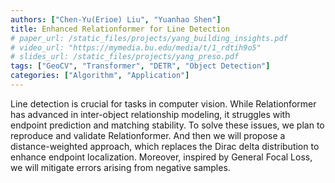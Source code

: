 ```yaml
---
authors: ["Chen-Yu(Erioe) Liu", "Yuanhao Shen"]
title: Enhanced Relationformer for Line Detection
# paper_url: /static_files/projects/yang_building_insights.pdf
# video_url: "https://mymedia.bu.edu/media/t/1_rdtih9o5"
# slides_url: /static_files/projects/yang_preso.pdf
tags: ["GeoCV", "Transformer", "DETR", "Object Detection"]
categories: ["Algorithm", "Application"]
---
```


Line detection is crucial for tasks in computer vision. While Relationformer has advanced in inter-object relationship modeling, it struggles with endpoint prediction and matching stability. To solve these issues, we plan to reproduce and validate Relationformer. And then we will propose a distance-weighted approach, which replaces the Dirac delta distribution to enhance endpoint localization. Moreover, inspired by General Focal Loss, we will mitigate errors arising from negative samples.
